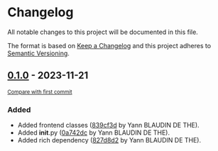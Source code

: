 # Changelog

All notable changes to this project will be documented in this file.

The format is based on [Keep a Changelog](http://keepachangelog.com/en/1.0.0/)
and this project adheres to [Semantic Versioning](http://semver.org/spec/v2.0.0.html).

<!-- insertion marker -->
## [0.1.0](https://github.com/ydethe/soyut/releases/tag/0.1.0) - 2023-11-21

<small>[Compare with first commit](https://github.com/ydethe/soyut/compare/7a0aba5b2df29215a49369293b511350bc20fe86...0.1.0)</small>

### Added

- Added frontend classes ([839cf3d](https://github.com/ydethe/soyut/commit/839cf3de58c61c6b59c13da257fbd17fff9b00c1) by Yann BLAUDIN DE THE).
- Added __init__.py ([0a742dc](https://github.com/ydethe/soyut/commit/0a742dca537fa993e95b3636146d106042a49421) by Yann BLAUDIN DE THE).
- Added rich dependency ([827d8d2](https://github.com/ydethe/soyut/commit/827d8d2ffe28e4691b5e68ec4fc99492a45293d2) by Yann BLAUDIN DE THE).

